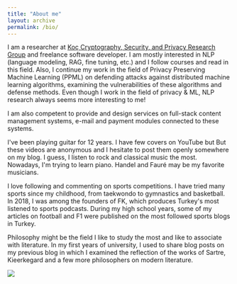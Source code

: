 ```yaml
---
title: "About me"
layout: archive
permalink: /bio/
---
```


I am a researcher at [Koç Cryptography, Security, and Privacy Research Group](https://crypto.ku.edu.tr/) and  freelance software developer. I am mostly interested in NLP (language modeling, RAG, fine tuning, etc.) and I follow courses and read in this field. Also, I continue my work in the field of Privacy Preserving Machine Learning (PPML) on defending attacks against distributed machine learning algorithms, examining the vulnerabilities of these algorithms and defense methods. Even though I work in the field of privacy & ML, NLP research always seems more interesting to me!

I am also competent to provide and design services on full-stack content management systems, e-mail and payment modules connected to these systems.  

I've been playing guitar for 12 years. I have few covers on YouTube but But these videos are anonymous and I hesitate to post them openly somewhere on my blog. I guess, I listen to rock and classical music the most. Nowadays, I'm trying to learn piano. Handel and Fauré may be my favorite musicians.

I love following and commenting on sports competitions. I have tried many sports since my childhood, from taekwondo to gymnastics and basketball. In 2018, I was among the founders of FK, which produces Turkey's most listened to sports podcasts. During my high school years, some of my articles on football and F1 were published on the most followed sports blogs in Turkey. 

Philosophy might be the field I like to study the most and like to associate with literature. In my first years of university, I used to share blog posts on my previous blog in which I examined the reflection of the works of Sartre, Kieerkegard and a few more philosophers on modern literature.

<a data-iframe-width="550" href="https://clustrmaps.com/site/1c60n"  title="ClustrMaps"><img src="//www.clustrmaps.com/map_v2.png?d=ZoqNrd3CQxjao6E99oFG_Msq_W2GYT62xR8D_NQO1bE&cl=ffffff" /></a>

<script data-iframe-width="550" type="text/javascript" id="clstr_globe" src="//clustrmaps.com/globe.js?d=ZoqNrd3CQxjao6E99oFG_Msq_W2GYT62xR8D_NQO1bE"></script>

<div data-iframe-width="150" data-iframe-height="270" data-share-badge-id="882a5c7f-9c29-49f7-bcdd-9d8848d6d30a" data-share-badge-host="https://www.credly.com"></div><script type="text/javascript" async src="//cdn.credly.com/assets/utilities/embed.js"></script>